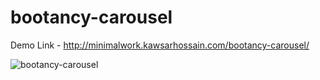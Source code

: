 # bootancy-carousel

Demo Link - http://minimalwork.kawsarhossain.com/bootancy-carousel/

![bootancy-carousel](https://user-images.githubusercontent.com/38612699/60068046-e6530100-972e-11e9-9eea-4ffcb43be898.png)

